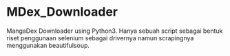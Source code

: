 # MDex_Downloader
MangaDex Downloader using Python3. Hanya sebuah script sebagai bentuk riset penggunaan selenium sebagai drivernya namun scrapingnya menggunakan beautifulsoup.
